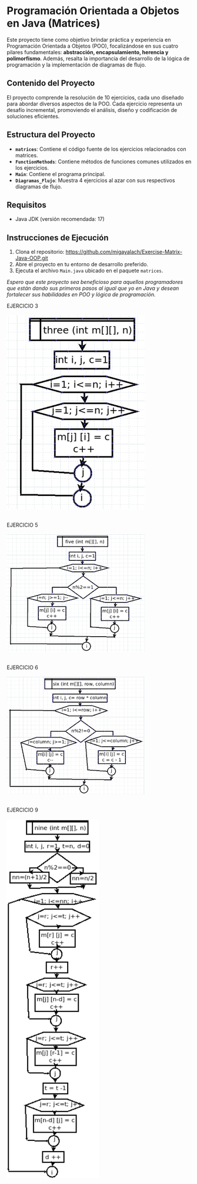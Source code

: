 # Programación Orientada a Objetos en Java (Matrices)

Este proyecto tiene como objetivo brindar práctica y experiencia en Programación Orientada a Objetos (POO), focalizándose en sus cuatro pilares fundamentales: **abstracción, encapsulamiento, herencia y polimorfismo**. Además, resalta la importancia del desarrollo de la lógica de programación y la implementación de diagramas de flujo.

## Contenido del Proyecto

El proyecto comprende la resolución de 10 ejercicios, cada uno diseñado para abordar diversos aspectos de la POO. Cada ejercicio representa un desafío incremental, promoviendo el análisis, diseño y codificación de soluciones eficientes.

## Estructura del Proyecto

- **`matrices`**: Contiene el código fuente de los ejercicios relacionados con matrices.
- **`FunctionMethods`**: Contiene métodos de funciones comunes utilizados en los ejercicios.
- **`Main`**: Contiene el programa principal.
- **`Diagramas_Flujo`**: Muestra 4 ejercicios al azar con sus respectivos diagramas de flujo.

## Requisitos

- Java JDK (versión recomendada: 17)

## Instrucciones de Ejecución

1. Clona el repositorio:
https://github.com/migayalach/Exercise-Matrix-Java-OOP.git
2. Abre el proyecto en tu entorno de desarrollo preferido.
3. Ejecuta el archivo `Main.java` ubicado en el paquete `matrices`.

*Espero que este proyecto sea beneficioso para aquellos programadores que están dando sus primeros pasos al igual que yo en Java y desean fortalecer sus habilidades en POO y lógica de programación.*

EJERCICIO 3<br><br>
<img src="./flowchart/three.png" alt="Ejercicio 3" width="375"/><br><br>

EJERCICIO 5<br><br>
<img src="./flowchart/five.png" alt="Ejercicio 3" width="375"/><br><br>

EJERCICIO 6<br><br>
<img src="./flowchart/six.png" alt="Ejercicio 3" width="375"/><br><br>

EJERCICIO 9<br><br>
<img src="./flowchart/nueve.png" alt="Ejercicio 3" width="250"/><br><br>
